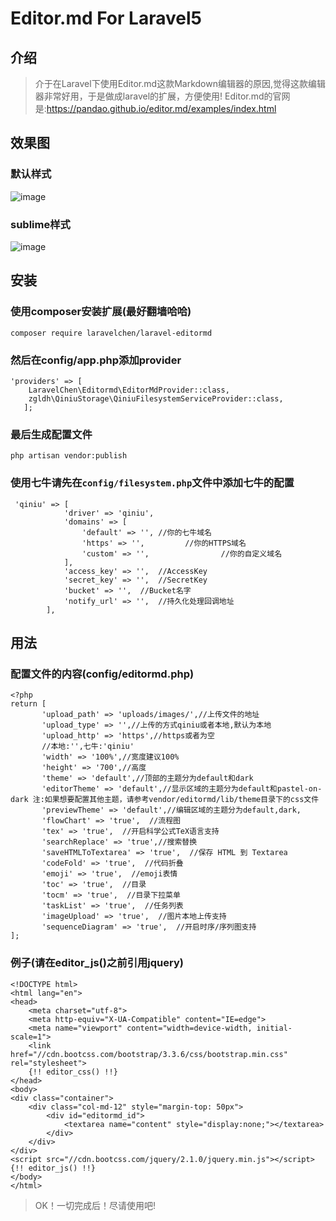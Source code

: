 # Editor.md For Laravel5

## 介绍
> 介于在Laravel下使用Editor.md这款Markdown编辑器的原因,觉得这款编辑器非常好用，于是做成laravel的扩展，方便使用!
Editor.md的官网是:https://pandao.github.io/editor.md/examples/index.html
## 效果图
### 默认样式
![image](https://github.com/LaravelChen/laravel-editormd/raw/master/images/default.png)

### sublime样式
![image](https://github.com/LaravelChen/laravel-editormd/raw/master/images/darktwo.png)

## 安装
### 使用composer安装扩展(最好翻墙哈哈)
```
composer require laravelchen/laravel-editormd
```
### 然后在config/app.php添加provider
```
'providers' => [
    LaravelChen\Editormd\EditorMdProvider::class,
    zgldh\QiniuStorage\QiniuFilesystemServiceProvider::class,
   ];
```
### 最后生成配置文件
```
php artisan vendor:publish
```

### 使用七牛请先在```config/filesystem.php```文件中添加七牛的配置
```
 'qiniu' => [
            'driver' => 'qiniu',
            'domains' => [
                'default' => '', //你的七牛域名
                'https' => '',         //你的HTTPS域名
                'custom' => '',                //你的自定义域名
            ],
            'access_key' => '',  //AccessKey
            'secret_key' => '',  //SecretKey
            'bucket' => '',  //Bucket名字
            'notify_url' => '',  //持久化处理回调地址
        ],
```

## 用法
### 配置文件的内容(config/editormd.php)
```
<?php
return [
       'upload_path' => 'uploads/images/',//上传文件的地址
       'upload_type' => '',//上传的方式qiniu或者本地,默认为本地
       'upload_http' => 'https',//https或者为空
       //本地:'',七牛:'qiniu'
       'width' => '100%',//宽度建议100%
       'height' => '700',//高度
       'theme' => 'default',//顶部的主题分为default和dark
       'editorTheme' => 'default',//显示区域的主题分为default和pastel-on-dark 注:如果想要配置其他主题，请参考vendor/editormd/lib/theme目录下的css文件
       'previewTheme' => 'default',//编辑区域的主题分为default,dark,
       'flowChart' => 'true',  //流程图
       'tex' => 'true',  //开启科学公式TeX语言支持
       'searchReplace' => 'true',//搜索替换
       'saveHTMLToTextarea' => 'true',  //保存 HTML 到 Textarea
       'codeFold' => 'true',  //代码折叠
       'emoji' => 'true',  //emoji表情
       'toc' => 'true',  //目录
       'tocm' => 'true',  //目录下拉菜单
       'taskList' => 'true',  //任务列表
       'imageUpload' => 'true',  //图片本地上传支持
       'sequenceDiagram' => 'true',  //开启时序/序列图支持
];
```
### 例子(请在editor_js()之前引用jquery)
```
<!DOCTYPE html>
<html lang="en">
<head>
    <meta charset="utf-8">
    <meta http-equiv="X-UA-Compatible" content="IE=edge">
    <meta name="viewport" content="width=device-width, initial-scale=1">
    <link href="//cdn.bootcss.com/bootstrap/3.3.6/css/bootstrap.min.css" rel="stylesheet">
    {!! editor_css() !!}
</head>
<body>
<div class="container">
    <div class="col-md-12" style="margin-top: 50px">
        <div id="editormd_id">
            <textarea name="content" style="display:none;"></textarea>
        </div>
    </div>
</div>
<script src="//cdn.bootcss.com/jquery/2.1.0/jquery.min.js"></script>
{!! editor_js() !!}
</body>
</html>
```
>OK！一切完成后！尽请使用吧!


